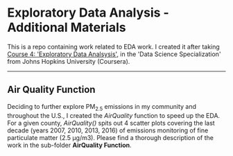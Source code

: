# Exploratory Data Analysis - Additional Materials

This is a repo containing work related to EDA work. I created it after taking [Course 4: 'Exploratory Data Analsysis'](https://www.coursera.org/learn/exploratory-data-analysis), in the 'Data Science Specialization' from Johns Hopkins University (Coursera).

---

## Air Quality Function

Deciding to further explore PM<sub>2.5</sub> emissions in my community and throughout the U.S., I created the *AirQuality* function to speed up the EDA. For a given county, *AirQuality()* spits out 4 scatter plots covering the last decade (years 2007, 2010, 2013, 2016) of emissions monitoring of fine particulate matter (2.5 µg/m3). Please find a thorough description of the work in the sub-folder **AirQuality Function**.



